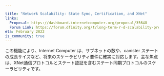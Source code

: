```yaml
---

title: "Network Scalability: State Sync, Certification, and XNet"
links:
  Proposal: https://dashboard.internetcomputer.org/proposal/35648
  Forum Link: https://forum.dfinity.org/t/long-term-r-d-scalability-proposal/9387/3
eta: February 2022
is_community: true
---
```

この機能により、Internet Computer は、サブネットの数や、canister ステートの成長サイズなど、将来のスケーラビリティ要件に確実に対応します。主な焦点は、XNet通信プロトコルとステート認証を含むステート同期プロトコルのスケーラビリティです。

<!---


This feature ensures that the Internet Computer meets future scalability requirements in terms of number of subnets and size of their growing canister state. The main focus is on the scalability of the XNet communication protocol and the state sync protocol, including state certification.

-->
